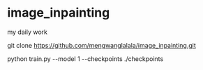 # image_inpainting
my daily work  

git clone https://github.com/mengwanglalala/image_inpainting.git

python train.py --model 1 --checkpoints ./checkpoints
